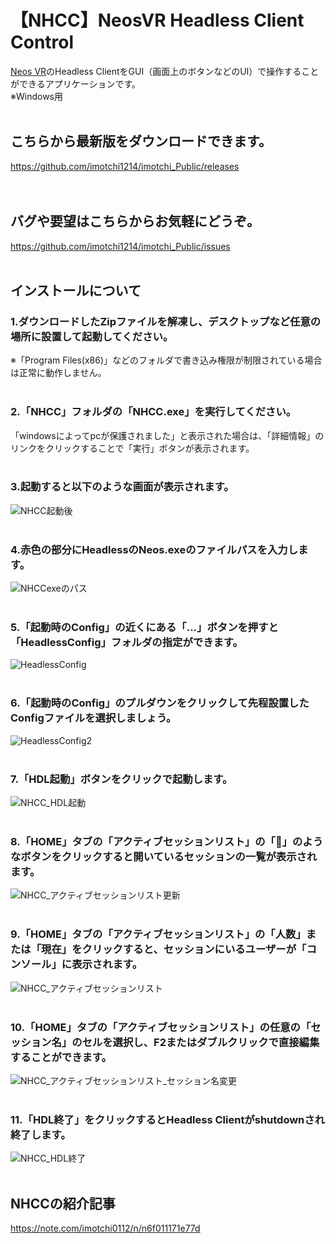 # 【NHCC】NeosVR Headless Client Control  
[Neos VR](https://neos.com/)のHeadless ClientをGUI（画面上のボタンなどのUI）で操作することができるアプリケーションです。  
※Windows用
<br>
<br>
## こちらから最新版をダウンロードできます。
https://github.com/imotchi1214/imotchi_Public/releases  
<br>
<br>
## バグや要望はこちらからお気軽にどうぞ。
https://github.com/imotchi1214/imotchi_Public/issues
<br>
<br>
## インストールについて
### 1.ダウンロードしたZipファイルを解凍し、デスクトップなど任意の場所に設置して起動してください。
※「Program Files(x86)」などのフォルダで書き込み権限が制限されている場合は正常に動作しません。
<br>
<br>
### 2.「NHCC」フォルダの「NHCC.exe」を実行してください。
「windowsによってpcが保護されました」と表示された場合は、「詳細情報」のリンクをクリックすることで「実行」ボタンが表示されます。
<br>
<br>
### 3.起動すると以下のような画面が表示されます。
![NHCC起動後](https://assets.st-note.com/img/1640440451265-NxrxErJxg5.png?width=800 "NHCC起動後")
<br>
<br>
### 4.赤色の部分にHeadlessのNeos.exeのファイルパスを入力します。
![NHCCexeのパス](https://assets.st-note.com/img/1640440503111-jmTAR7ctZb.png "NHCCexeのパス")
<br>
<br>
### 5.「起動時のConfig」の近くにある「...」ボタンを押すと「HeadlessConfig」フォルダの指定ができます。
![HeadlessConfig](https://assets.st-note.com/img/1640440707162-eDIrVJdpxC.png "HeadlessConfig")
<br>
<br>
### 6.「起動時のConfig」のプルダウンをクリックして先程設置したConfigファイルを選択しましょう。
![HeadlessConfig2](https://assets.st-note.com/img/1640440882843-vNUDlOOJUI.png "HeadlessConfig2")
<br>
<br>
### 7.「HDL起動」ボタンをクリックで起動します。
![NHCC_HDL起動](https://assets.st-note.com/img/1640440930998-m3lirKEBOe.png "NHCC_HDL起動")
<br>
<br>
### 8.「HOME」タブの「アクティブセッションリスト」の「🔁」のようなボタンをクリックすると開いているセッションの一覧が表示されます。
![NHCC_アクティブセッションリスト更新](https://assets.st-note.com/img/1640441564848-ONHC0BZ7UY.png "NHCC_アクティブセッションリスト更新")
<br>
<br>
### 9.「HOME」タブの「アクティブセッションリスト」の「人数」または「現在」をクリックすると、セッションにいるユーザーが「コンソール」に表示されます。
![NHCC_アクティブセッションリスト](https://assets.st-note.com/img/1640442199039-5vuAakArgP.png "NHCC_アクティブセッションリスト")
<br>
<br>
### 10.「HOME」タブの「アクティブセッションリスト」の任意の「セッション名」のセルを選択し、F2またはダブルクリックで直接編集することができます。
![NHCC_アクティブセッションリスト_セッション名変更](https://assets.st-note.com/img/1640442246343-y1KWVzZ4x5.png "NHCC_アクティブセッションリスト_セッション名変更")
<br>
<br>
### 11.「HDL終了」をクリックするとHeadless Clientがshutdownされ終了します。
![NHCC_HDL終了](https://assets.st-note.com/img/1640442260752-PbG4HipTuq.png "NHCC_HDL終了")
<br>
<br>
## NHCCの紹介記事
https://note.com/imotchi0112/n/n6f011171e77d  
